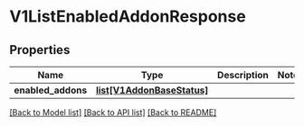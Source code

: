 # V1ListEnabledAddonResponse

## Properties
Name | Type | Description | Notes
------------ | ------------- | ------------- | -------------
**enabled_addons** | [**list[V1AddonBaseStatus]**](V1AddonBaseStatus.md) |  | 

[[Back to Model list]](../vela-client/README.md#documentation-for-models) [[Back to API list]](../vela-client/README.md#documentation-for-api-endpoints) [[Back to README]](../vela-client/README.md)

